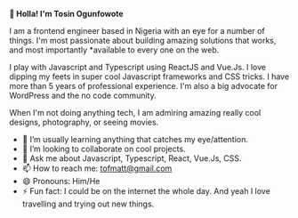 
**👋 Holla! I'm Tosin Ogunfowote**

I am a frontend engineer based in Nigeria with an eye for a number of things. I'm most passionate about building amazing solutions that works, and most importantly *available to every one on the web.

I play with Javascript and Typescript using ReactJS and Vue.Js. I love dipping my feets in super cool Javascript frameworks and CSS tricks. I have more than 5 years of professional experience. I'm also a big advocate for WordPress and the no code community.


When I'm not doing anything tech, I am admiring amazing really cool designs, photography, or seeing movies.

  - 🌱 I’m usually learning anything that catches my eye/attention.
  - 👯 I’m looking to collaborate on cool projects.
  - 💬 Ask me about Javascript, Typescript, React, Vue.Js, CSS.
  - 📫 How to reach me: tofmatt@gmail.com
  - 😄 Pronouns: Him/He
  - ⚡ Fun fact: I could be on the internet the whole day. And yeah I love travelling and trying out new things.

